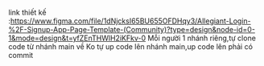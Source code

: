 link thiết kế :https://www.figma.com/file/1dNjcksI65BU655OFDHqy3/Allegiant-Login-%2F-Signup-App-Page-Template-(Community)?type=design&node-id=0-1&mode=design&t=yfZEnTHWlH2iKFkv-0
Mỗi người 1 nhánh riêng,tự clone code từ nhánh main về
Ko tự up code lên nhánh main,up code lên phải có commit 
